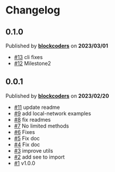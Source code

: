 # Changelog

## 0.1.0
Published by **[blockcoders](https://github.com/blockcoders)** on **2023/03/01**
- [#13](https://github.com/blockcoders/xcm-sdk/pull/13) cli fixes
- [#12](https://github.com/blockcoders/xcm-sdk/pull/12) Milestone2

## 0.0.1
Published by **[blockcoders](https://github.com/blockcoders)** on **2023/02/20**
- [#11](https://github.com/blockcoders/xcm-sdk/pull/11) update readme
- [#9](https://github.com/blockcoders/xcm-sdk/pull/9) add local-network examples 
- [#8](https://github.com/blockcoders/xcm-sdk/pull/8) fix readmes
- [#7](https://github.com/blockcoders/xcm-sdk/pull/7) No limited methods 
- [#6](https://github.com/blockcoders/xcm-sdk/pull/6) Fixes
- [#5](https://github.com/blockcoders/xcm-sdk/pull/5) Fix doc
- [#4](https://github.com/blockcoders/xcm-sdk/pull/4) Fix doc
- [#3](https://github.com/blockcoders/xcm-sdk/pull/3) improve utils 
- [#2](https://github.com/blockcoders/xcm-sdk/pull/2) add see to import
- [#1](https://github.com/blockcoders/xcm-sdk/pull/1) v1.0.0
